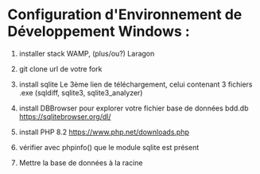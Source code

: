 # Configuration d'Environnement de Développement Windows :

1. installer stack WAMP, (plus/ou?) Laragon

2. git clone url de votre fork

2. install sqlite
Le 3ème lien de téléchargement, celui contenant 3 fichiers .exe (sqldiff, sqlite3, sqlite3_analyzer)

3. install DBBrowser pour explorer votre fichier base de données bdd.db
https://sqlitebrowser.org/dl/

4. install PHP 8.2
https://www.php.net/downloads.php

5. vérifier avec phpinfo() que le module sqlite est présent

6. Mettre la base de données à la racine
